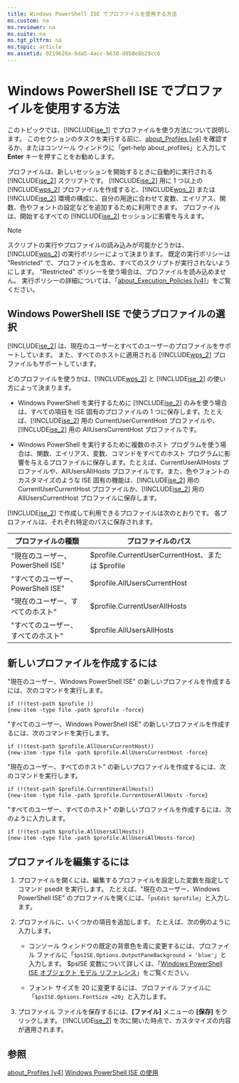 ```yaml
---
title: Windows PowerShell ISE でプロファイルを使用する方法
ms.custom: na
ms.reviewer: na
ms.suite: na
ms.tgt_pltfrm: na
ms.topic: article
ms.assetid: 0219626a-6da5-4acc-b630-d058e8b29cc6
---
```

# Windows PowerShell ISE でプロファイルを使用する方法
このトピックでは、[!INCLUDE[ise_1](../Token/ise_1_md.md)] でプロファイルを使う方法について説明します。 このセクションのタスクを実行する前に、[about_Profiles [v4]](assetId:///e1d9e30a-70cc-4f36-949f-fc7cd96b4054) を確認するか、またはコンソール ウィンドウに「get-help about_profiles」と入力して **Enter** キーを押すことをお勧めします。

プロファイルは、新しいセッションを開始するときに自動的に実行される [!INCLUDE[ise_2](../Token/ise_2_md.md)] スクリプトです。  [!INCLUDE[ise_2](../Token/ise_2_md.md)] 用に 1 つ以上の [!INCLUDE[wps_2](../Token/wps_2_md.md)] プロファイルを作成すると、[!INCLUDE[wps_2](../Token/wps_2_md.md)] または [!INCLUDE[ise_2](../Token/ise_2_md.md)] 環境の構成に、自分の用途に合わせて変数、エイリアス、関数、色やフォントの設定などを追加するために利用できます。 プロファイルは、開始するすべての [!INCLUDE[ise_2](../Token/ise_2_md.md)] セッションに影響を与えます。

> [!NOTE]
> スクリプトの実行やプロファイルの読み込みが可能かどうかは、[!INCLUDE[wps_2](../Token/wps_2_md.md)] の実行ポリシーによって決まります。 既定の実行ポリシーは "Restricted" で、プロファイルを含め、すべてのスクリプトが実行されないようにします。 "Restricted" ポリシーを使う場合は、プロファイルを読み込めません。 実行ポリシーの詳細については、「[about_Execution_Policies [v4]](assetId:///347708dc-1515-4d74-978b-8334603472e6)」をご覧ください。

## Windows PowerShell ISE で使うプロファイルの選択
[!INCLUDE[ise_2](../Token/ise_2_md.md)] は、現在のユーザーとすべてのユーザーのプロファイルをサポートしています。 また、すべてのホストに適用される [!INCLUDE[wps_2](../Token/wps_2_md.md)] プロファイルもサポートしています。

どのプロファイルを使うかは、[!INCLUDE[wps_2](../Token/wps_2_md.md)] と [!INCLUDE[ise_2](../Token/ise_2_md.md)] の使い方によって決まります。

-   Windows PowerShell を実行するために [!INCLUDE[ise_2](../Token/ise_2_md.md)] のみを使う場合は、すべての項目を ISE 固有のプロファイルの 1 つに保存します。たとえば、[!INCLUDE[ise_2](../Token/ise_2_md.md)] 用の CurrentUserCurrentHost プロファイルや、[!INCLUDE[ise_2](../Token/ise_2_md.md)] 用の AllUsersCurrentHost プロファイルです。

-   Windows PowerShell を実行するために複数のホスト プログラムを使う場合は、関数、エイリアス、変数、コマンドをすべてのホスト プログラムに影響を与えるプロファイルに保存します。たとえば、CurrentUserAllHosts プロファイルや、AllUsersAllHosts プロファイルです。また、色やフォントのカスタマイズのような ISE 固有の機能は、[!INCLUDE[ise_2](../Token/ise_2_md.md)] 用の CurrentUserCurrentHost プロファイルか、[!INCLUDE[ise_2](../Token/ise_2_md.md)] 用の AllUsersCurrentHost プロファイルに保存します。

[!INCLUDE[ise_2](../Token/ise_2_md.md)] で作成して利用できるプロファイルは次のとおりです。 各プロファイルは、それぞれ特定のパスに保存されます。

|プロファイルの種類|プロファイルのパス|
|----------------|----------------|
|"現在のユーザー、PowerShell ISE"|$profile.CurrentUserCurrentHost、または $profile|
|"すべてのユーザー、PowerShell ISE"|$profile.AllUsersCurrentHost|
|"現在のユーザー、すべてのホスト"|$profile.CurrentUserAllHosts|
|"すべてのユーザー、すべてのホスト"|$profile.AllUsersAllHosts|

## 新しいプロファイルを作成するには
"現在のユーザー、Windows PowerShell ISE" の新しいプロファイルを作成するには、次のコマンドを実行します。

```
if (!(test-path $profile )) 
{new-item -type file -path $profile -force}
```

"すべてのユーザー、Windows PowerShell ISE" の新しいプロファイルを作成するには、次のコマンドを実行します。

```
if (!(test-path $profile.AllUsersCurrentHost)) 
{new-item -type file -path $profile.AllUsersCurrentHost -force}
```

"現在のユーザー、すべてのホスト" の新しいプロファイルを作成するには、次のコマンドを実行します。

```
if (!(test-path $profile.CurrentUserAllHosts)) 
{new-item -type file -path $profile.CurrentUserAllHosts -force}
```

"すべてのユーザー、すべてのホスト" の新しいプロファイルを作成するには、次のように入力します。

```
if (!(test-path $profile.AllUsersAllHosts)) 
{new-item -type file -path $profile.AllUsersAllHosts-force}
```

## プロファイルを編集するには

1.  プロファイルを開くには、編集するプロファイルを設定した変数を指定してコマンド psedit を実行します。 たとえば、"現在のユーザー、Windows PowerShell ISE" のプロファイルを開くには、「`psEdit $profile`」と入力します。

2.  プロファイルに、いくつかの項目を追加します。 たとえば、次の例のように入力します。

    -   コンソール ウィンドウの既定の背景色を青に変更するには、プロファイル ファイルに「`$psISE.Options.OutputPaneBackground = 'blue'`」と入力します。 $psISE 変数について詳しくは、「[Windows PowerShell ISE オブジェクト モデル リファレンス](assetId:///e1a9e7d1-0fd5-47de-8d9b-f1be1ed13b0c)」をご覧ください。

    -   フォント サイズを 20 に変更するには、プロファイル ファイルに「`$psISE.Options.FontSize =20`」と入力します。

3.  プロファイル ファイルを保存するには、**[ファイル]** メニューの **[保存]** をクリックします。 [!INCLUDE[ise_2](../Token/ise_2_md.md)] を次に開いた時点で、カスタマイズの内容が適用されます。

## 参照
[about_Profiles [v4]](assetId:///e1d9e30a-70cc-4f36-949f-fc7cd96b4054)
[Windows PowerShell ISE の使用](../Topic/Using-the-Windows-PowerShell-ISE.md)



<!--HONumber=Apr16_HO1-->


